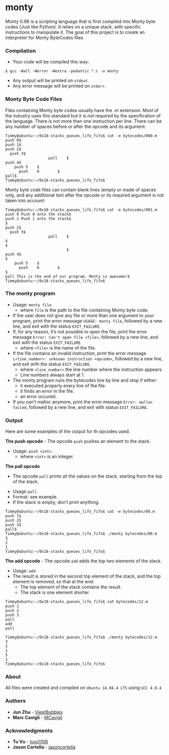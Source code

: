 # monty
Monty 0.98 is a scripting language that is first compiled into Monty byte codes (Just like Python). It relies on a unique stack, with specific instructions to manipulate it. The goal of this project is to create an interpreter for Monty ByteCodes files.
### Compilation
* Your code will be compiled this way:
```
$ gcc -Wall -Werror -Wextra -pedantic *.c -o monty
```
* Any output will be printed on `stdout`.
* Any error message will be printed on `stderr`.
### Monty Byte Code Files
Files containing Monty byte codes usually have the .m extension. Most of the industry uses this standard but it is not required by the specification of the language. There is not more than one instruction per line. There can be any number of spaces before or after the opcode and its argument:
```
Timmy@ubuntu:~/0x18-stacks_queues_lifo_fifo$ cat -e bytecodes/000.m
push 0$
push 1$
push 2$
  push 3$
                   pall    $
push 4$
    push 5    $
      push    6        $
pall$
Timmy@ubuntu:~/0x18-stacks_queues_lifo_fifo$
```
Monty byte code files can contain blank lines (empty or made of spaces only, and any additional text after the opcode or its required argument is not taken into account:
```
Timmy@ubuntu:~/0x18-stacks_queues_lifo_fifo$ cat -e bytecodes/001.m
push 0 Push 0 onto the stack$
push 1 Push 1 onto the stack$
$
push 2$
  push 3$
                   pall    $
$
$
                           $
push 4$
$
    push 5    $
      push    6        $
$
pall This is the end of our program. Monty is awesome!$
Timmy@ubuntu:~/0x18-stacks_queues_lifo_fifo$
```
### The monty program
* Usage: `monty file`
  * where `file` is the path to the file containing Monty byte code.
* If the user does not give any file or more than one argument to your program, print the error message `USAGE: monty file`, followed by a new line, and exit with the status `EXIT_FAILURE`.
* If, for any reason, it’s not possible to open the file, print the error message `Error: Can't open file <file>`, followed by a new line, and exit with the status `EXIT_FAILURE`.
  * where `<file>` is the name of the file.
* If the file contains an invalid instruction, print the error message `L<line_number>: unknown instruction <opcode>`, followed by a new line, and exit with the status `EXIT_FAILURE`.
  * where `<line_number>` the line number where the instruction appears.
  * Line numbers always start at 1.
* The monty program runs the bytecodes line by line and stop if either:
  * it executed properly every line of the file.
  * it finds an error in the file.
  * an error occured.
* If you can’t malloc anymore, print the error message `Error: malloc failed`, followed by a new line, and exit with status `EXIT_FAILURE`.
### Output
Here are some examples of the output for th opcodes used.

**The push opcode** - The opcode `push` pushes an element to the stack.
* Usage: `push <int>`.
  * where `<int>` is an integer.

**The pall opcode**
- The opcode `pall` prints all the values on the stack, starting from the top of the stack.
* Usage `pall`.
* Format: see example.
* If the stack is empty, don’t print anything.

```
Timmy@ubuntu:~/0x18-stacks_queues_lifo_fifo$ cat -e bytecodes/00.m
push 1$
push 2$
push 3$
pall$
Timmy@ubuntu:~/0x18-stacks_queues_lifo_fifo$ ./monty bytecodes/00.m
3
2
1
Timmy@ubuntu:~/0x18-stacks_queues_lifo_fifo$
```

**The add opcode** - The opcode `add` adds the top two elements of the stack.
* Usage: `add`
* The result is stored in the second top element of the stack, and the top element is removed, so that at the end:
  * The top element of the stack contains the result.
  * The stack is one element shorter.
```
Timmy@ubuntu:~/0x18-stacks_queues_lifo_fifo$ cat bytecodes/12.m
push 1
push 2
push 3
pall
add
pall

Timmy@ubuntu:~/0x18-stacks_queues_lifo_fifo$ ./monty bytecodes/12.m
3
2
1
5
1
Timmy@ubuntu:~/0x18-stacks_queues_lifo_fifo$
```

### About
All files were created and compiled on `Ubuntu 14.04.4 LTS` using `GCC 4.8.4`

### Authors
- **Jun Zhu** - [VieetBubbles](https://github.com/VieetBubbles)
- **Marc Cavigli** - [MCavigli](https://github.com/MCavigli)

### Acknowledgments
- **Tu Vu** - [tuvo1106](https://github.com/tuvo1106)
- **Jason Cortella** - [jasoncortella](https://github.com/jasoncortella)